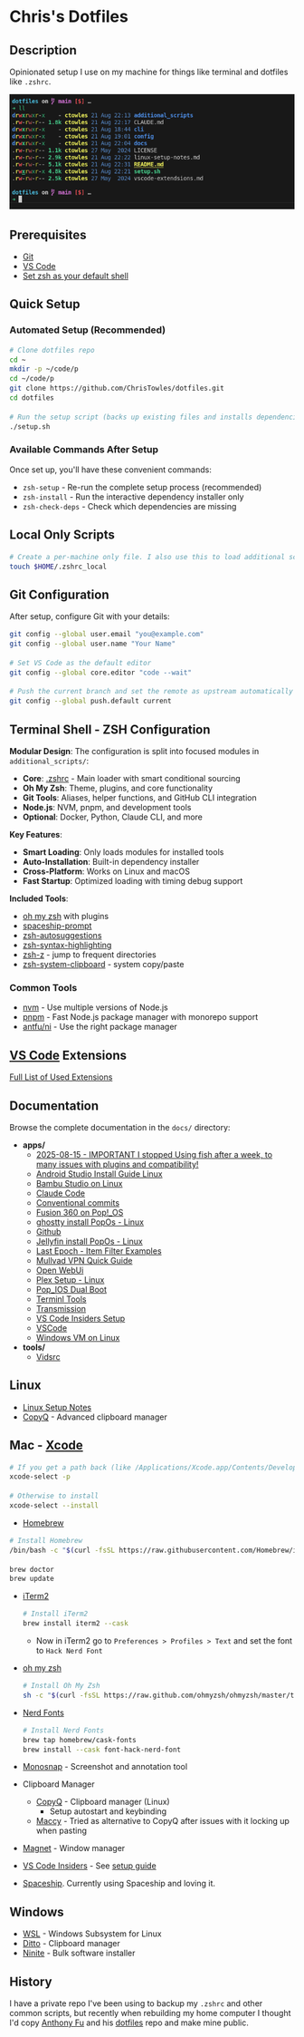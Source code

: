 # Chris's Dotfiles

## Description

Opinionated setup I use on my machine for things like terminal and dotfiles like `.zshrc`.

![](/docs/images/example-for-my-shell.png)


## Prerequisites

- [Git](https://git-scm.com/)
- [VS Code](https://code.visualstudio.com/)
- [Set zsh as your default shell](https://github.com/ohmyzsh/ohmyzsh/wiki/Installing-ZSH#how-to-install-zsh-on-many-platforms)

## Quick Setup

### Automated Setup (Recommended)

```bash
# Clone dotfiles repo
cd ~
mkdir -p ~/code/p
cd ~/code/p
git clone https://github.com/ChrisTowles/dotfiles.git
cd dotfiles

# Run the setup script (backs up existing files and installs dependencies)
./setup.sh
```

### Available Commands After Setup

Once set up, you'll have these convenient commands:

- `zsh-setup` - Re-run the complete setup process (recommended)
- `zsh-install` - Run the interactive dependency installer only
- `zsh-check-deps` - Check which dependencies are missing


## Local Only Scripts

```bash
# Create a per-machine only file. I also use this to load additional scripts from a private repo.
touch $HOME/.zshrc_local

```

## Git Configuration

After setup, configure Git with your details:

```bash
git config --global user.email "you@example.com"
git config --global user.name "Your Name"

# Set VS Code as the default editor
git config --global core.editor "code --wait"

# Push the current branch and set the remote as upstream automatically every time you push
git config --global push.default current
```


## Terminal Shell - ZSH Configuration



**Modular Design**: The configuration is split into focused modules in `additional_scripts/`:
- **Core**: [.zshrc](.zshrc) - Main loader with smart conditional sourcing
- **Oh My Zsh**: Theme, plugins, and core functionality  
- **Git Tools**: Aliases, helper functions, and GitHub CLI integration
- **Node.js**: NVM, pnpm, and development tools
- **Optional**: Docker, Python, Claude CLI, and more

**Key Features**:
- **Smart Loading**: Only loads modules for installed tools
- **Auto-Installation**: Built-in dependency installer
- **Cross-Platform**: Works on Linux and macOS
- **Fast Startup**: Optimized loading with timing debug support

**Included Tools**:
- [oh my zsh](https://ohmyz.sh/) with plugins
- [spaceship-prompt](https://github.com/spaceship-prompt/spaceship-prompt)
- [zsh-autosuggestions](https://github.com/zsh-users/zsh-autosuggestions)
- [zsh-syntax-highlighting](https://github.com/zsh-users/zsh-syntax-highlighting)
- [zsh-z](https://github.com/agkozak/zsh-z) - jump to frequent directories
- [zsh-system-clipboard](https://github.com/kutsan/zsh-system-clipboard) - system copy/paste

### Common Tools
- [nvm](https://github.com/nvm-sh/nvm) - Use multiple versions of Node.js
- [pnpm](https://pnpm.io/) - Fast Node.js package manager with monorepo support
- [antfu/ni](https://github.com/antfu/ni) - Use the right package manager

## [VS Code](https://code.visualstudio.com/) Extensions

[Full List of Used Extensions](./vscode-extensions.md)

## Documentation

Browse the complete documentation in the `docs/` directory:

<!-- TOC_START -->
  - **apps/**
    - [2025-08-15 - IMPORTANT I stopped Using fish after a week, to many issues with plugins and compatibility!](docs/apps/fish.md)
    - [Android Studio Install Guide Linux](docs/apps/andriod-studio.md)
    - [Bambu Studio on Linux](docs/apps/bambu-studio.md)
    - [Claude Code](docs/apps/claude-code.md)
    - [Conventional commits](docs/apps/git-conventional-commits.md)
    - [Fusion 360 on Pop!_OS](docs/apps/fustion-360.md)
    - [ghostty install PopOs - Linux](docs/apps/ghostty.md)
    - [Github](docs/apps/github.md)
    - [Jellyfin  install PopOs - Linux](docs/apps/jellyfin.md)
    - [Last Epoch - Item Filter Examples](docs/apps/last-epoch.md)
    - [Mullvad VPN Quick Guide](docs/apps/mullvad-vpn.md)
    - [Open WebUi](docs/apps/open-webui.md)
    - [Plex Setup - Linux](docs/apps/plex.md)
    - [Pop_IOS Dual Boot](docs/apps/pop_os-dual-boot.md)
    - [Terminl Tools](docs/apps/terminal.md)
    - [Transmission](docs/apps/transmission.md)
    - [VS Code Insiders Setup](docs/apps/code-insiders.md)
    - [VSCode](docs/apps/vscode.md)
    - [Windows VM on Linux](docs/apps/windows-on-linux.md)
  - **tools/**
    - [Vidsrc](docs/tools/vidsrc.md)
<!-- TOC_END -->

## Linux

- [Linux Setup Notes](./linux-setup-notes.md)
- [CopyQ](https://hluk.github.io/CopyQ/) - Advanced clipboard manager

## Mac - [Xcode](https://developer.apple.com/xcode/)

```bash
# If you get a path back (like /Applications/Xcode.app/Contents/Developer) then you're good to go
xcode-select -p

# Otherwise to install
xcode-select --install
```

- [Homebrew](https://brew.sh/)

```bash
# Install Homebrew
/bin/bash -c "$(curl -fsSL https://raw.githubusercontent.com/Homebrew/install/master/install.sh)"

brew doctor
brew update
```

- [iTerm2](https://iterm2.com/)
  ```bash
  # Install iTerm2
  brew install iterm2 --cask
  ```
   - Now in iTerm2 go to `Preferences > Profiles > Text` and set the font to `Hack Nerd Font`
- [oh my zsh](https://ohmyz.sh/)
  ```bash
  # Install Oh My Zsh
  sh -c "$(curl -fsSL https://raw.github.com/ohmyzsh/ohmyzsh/master/tools/install.sh)"
  ```
- [Nerd Fonts](https://www.nerdfonts.com/)
  ```bash
  # Install Nerd Fonts
  brew tap homebrew/cask-fonts
  brew install --cask font-hack-nerd-font
  ```
  

- [Monosnap](https://monosnap.com/) - Screenshot and annotation tool
- Clipboard Manager
  - [CopyQ](https://hluk.github.io/CopyQ/) - Clipboard manager (Linux)
    - Setup autostart and keybinding
  - [Maccy](https://maccy.app/) - Tried as alternative to CopyQ after issues with it locking up when pasting
- [Magnet](https://magnet.crowdcafe.com/) - Window manager
- [VS Code Insiders](https://code.visualstudio.com/insiders/) - See [setup guide](docs/apps/code-insiders.md)
- [Spaceship](https://github.com/spaceship-prompt/spaceship-prompt). Currently using Spaceship and loving it. 



## Windows

- [WSL](https://docs.microsoft.com/en-us/windows/wsl/) - Windows Subsystem for Linux
- [Ditto](https://ditto-cp.sourceforge.io/) - Clipboard manager
- [Ninite](https://ninite.com/) - Bulk software installer

## History

I have a private repo I've been using to backup my `.zshrc` and other common scripts, but recently when rebuilding my home computer I thought I'd copy [Anthony Fu](https://github.com/antfu) and his [dotfiles](https://github.com/antfu/dotfiles) repo and make mine public.

